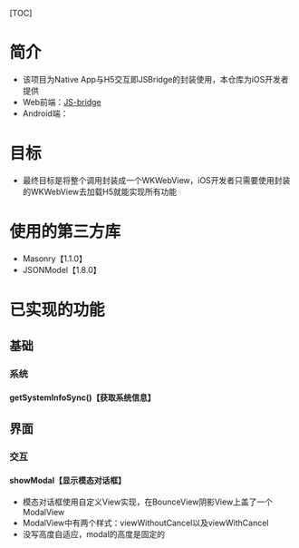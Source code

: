 [TOC]

# 简介

- 该项目为Native App与H5交互即JSBridge的封装使用，本仓库为iOS开发者提供
- Web前端：[JS-bridge](https://github.com/konghouyin/JS-bridge)
- Android端：

# 目标
- 最终目标是将整个调用封装成一个WKWebView，iOS开发者只需要使用封装的WKWebView去加载H5就能实现所有功能

# 使用的第三方库

- Masonry【1.1.0】
- JSONModel【1.8.0】

# 已实现的功能

## 基础

### 系统

#### getSystemInfoSync()【获取系统信息】

## 界面

### 交互

#### showModal【显示模态对话框】

- 模态对话框使用自定义View实现，在BounceView阴影View上盖了一个ModalView
- ModalView中有两个样式：viewWithoutCancel以及viewWithCancel
- 没写高度自适应，modal的高度是固定的

